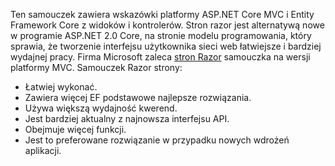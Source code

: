 Ten samouczek zawiera wskazówki platformy ASP.NET Core MVC i Entity Framework Core z widoków i kontrolerów. Stron razor jest alternatywą nowe w programie ASP.NET 2.0 Core, na stronie modelu programowania, który sprawia, że tworzenie interfejsu użytkownika sieci web łatwiejsze i bardziej wydajnej pracy. Firma Microsoft zaleca [stron Razor](xref:data/ef-rp/intro) samouczka na wersji platformy MVC. Samouczek Razor strony:

* Łatwiej wykonać.
* Zawiera więcej EF podstawowe najlepsze rozwiązania.
* Używa większą wydajność kwerend.
* Jest bardziej aktualny z najnowsza interfejsu API.
* Obejmuje więcej funkcji.
* Jest to preferowane rozwiązanie w przypadku nowych wdrożeń aplikacji.